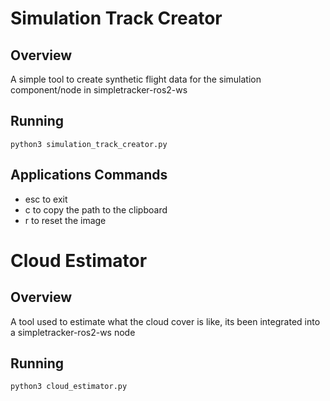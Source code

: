 # Simulation Track Creator

## Overview

A simple tool to create synthetic flight data for the simulation component/node in simpletracker-ros2-ws

## Running

```
python3 simulation_track_creator.py
```

## Applications Commands

* esc to exit
* c to copy the path to the clipboard
* r to reset the image

# Cloud Estimator

## Overview

A tool used to estimate what the cloud cover is like, its been integrated into a simpletracker-ros2-ws node

## Running

```
python3 cloud_estimator.py
```